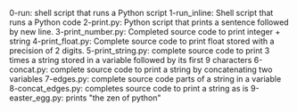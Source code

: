 0-run: shell script that runs a Python script
1-run_inline: Shell script that runs a Python code
2-print.py: Python script that prints a sentence followed by new line.
3-print_number.py: Completed source code to print integer + string
4-print_float.py: Complete source code to print float stored with a precision  of 2 digits.
5-print_string.py: complete source code to print 3 times a string stored in a variable followed by its first 9 characters
6-concat.py: complete source code to print a string by concatenating two variables
7-edges.py: complete source code parts of a string in a variable
8-concat_edges.py: completes source code to print a string as is
9-easter_egg.py: prints "the zen of python"
